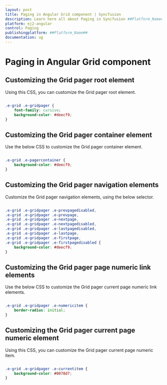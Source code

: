```yaml
---
layout: post
title: Paging in Angular Grid component | Syncfusion
description: Learn here all about Paging in Syncfusion ##Platform_Name## Grid component of Syncfusion Essential JS 2 and more.
platform: ej2-angular
control: Paging 
publishingplatform: ##Platform_Name##
documentation: ug
---
```


# Paging in Angular Grid component

## Customizing the Grid pager root element

Using this CSS, you can customize the Grid pager root element.

```css

.e-grid .e-gridpager {
    font-family: cursive;
    background-color: #deecf9;
}

```

## Customizing the Grid pager container element

Use the below CSS to customize the Grid pager container element.

```css

.e-grid .e-pagercontainer {
    background-color: #deecf9;
}

```

## Customizing the Grid pager navigation elements

Customize the Grid pager navigation elements, using the below selector.

```css

.e-grid .e-gridpager .e-prevpagedisabled,
.e-grid .e-gridpager .e-prevpage,
.e-grid .e-gridpager .e-nextpage,
.e-grid .e-gridpager .e-nextpagedisabled,
.e-grid .e-gridpager .e-lastpagedisabled,
.e-grid .e-gridpager .e-lastpage,
.e-grid .e-gridpager .e-firstpage,
.e-grid .e-gridpager .e-firstpagedisabled {
    background-color: #deecf9;
}

```

## Customizing the Grid pager page numeric link elements

Use the below CSS to customize the Grid pager current page numeric link elements.

```css

.e-grid .e-gridpager .e-numericitem {
    border-radius: initial;
}

```

## Customizing the Grid pager current page numeric element

Using this CSS, you can customize the Grid pager current page numeric item.

```css

.e-grid .e-gridpager .e-currentitem {
    background-color: #0078d7;
}

```